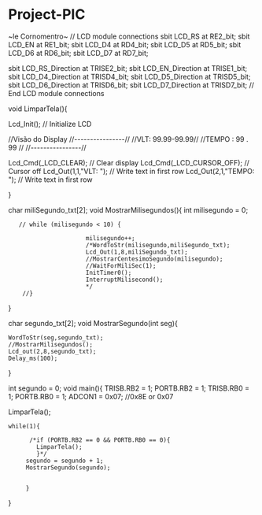 # Project-PIC
~le Cornomentro~
// LCD module connections
sbit LCD_RS at RE2_bit;
sbit LCD_EN at RE1_bit;
sbit LCD_D4 at RD4_bit;
sbit LCD_D5 at RD5_bit;
sbit LCD_D6 at RD6_bit;
sbit LCD_D7 at RD7_bit;

sbit LCD_RS_Direction at TRISE2_bit;
sbit LCD_EN_Direction at TRISE1_bit;
sbit LCD_D4_Direction at TRISD4_bit;
sbit LCD_D5_Direction at TRISD5_bit;
sbit LCD_D6_Direction at TRISD6_bit;
sbit LCD_D7_Direction at TRISD7_bit;
// End LCD module connections


void LimparTela(){

  Lcd_Init();                        // Initialize LCD

  //Visão do Display
  //----------------//
  //VLT: 99.99-99.99//
  //TEMPO : 99 . 99 //
  //----------------//

  Lcd_Cmd(_LCD_CLEAR);               // Clear display
  Lcd_Cmd(_LCD_CURSOR_OFF);          // Cursor off
  Lcd_Out(1,1,"VLT: ");              // Write text in first row
  Lcd_Out(2,1,"TEMPO: ");            // Write text in first row

}





char miliSegundo_txt[2];
void MostrarMilisegundos(){
     int milisegundo = 0;
     
       // while (milisegundo < 10) {
                          
                          milisegundo++;
                          /*WordToStr(milisegundo,miliSegundo_txt);
                          Lcd_Out(1,8,miliSegundo_txt);
                          //MostrarCentesimoSegundo(milisegundo);
                          //WaitForMiliSec(1);
                          InitTimer0();
                          InterruptMilisecond();
                          */
        //}
}

char segundo_txt[2];
void MostrarSegundo(int seg){

    WordToStr(seg,segundo_txt);
    //MostrarMilisegundos();
    Lcd_out(2,8,segundo_txt);
    Delay_ms(100);
    
}

  int segundo = 0;
void main(){
   TRISB.RB2 = 1;
   PORTB.RB2 = 1;
   TRISB.RB0 = 1;
   PORTB.RB0 = 1;
   ADCON1 = 0x07;   //0x8E or 0x07

   LimparTela();

    while(1){

          /*if (PORTB.RB2 == 0 && PORTB.RB0 == 0){
            LimparTela();
            }*/
         segundo = segundo + 1;
         MostrarSegundo(segundo);


         }
 }
